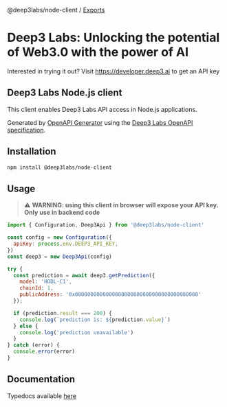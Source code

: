 @deep3labs/node-client / [Exports](modules.md)

# Deep3 Labs: Unlocking the potential of Web3.0 with the power of AI

Interested in trying it out? Visit https://developer.deep3.ai to get an API key

## Deep3 Labs Node.js client

This client enables Deep3 Labs API access in Node.js applications. 

Generated by [OpenAPI Generator](https://github.com/OpenAPITools/openapi-generator/) using the [Deep3 Labs OpenAPI specification](https://github.com/deep3labs/deep3-openapi).

## Installation

```bash
npm install @deep3labs/node-client
```

## Usage

> :warning: **WARNING: using this client in browser will expose your API key. Only use in backend code**

```javascript
import { Configuration, Deep3Api } from '@deep3labs/node-client'

const config = new Configuration({
  apiKey: process.env.DEEP3_API_KEY,
})
const deep3 = new Deep3Api(config)

try {
  const prediction = await deep3.getPrediction({
    model: 'HODL-C1',
    chainId: 1,
    publicAddress: '0x0000000000000000000000000000000000000000'
  });

  if (prediction.result === 200) {
    console.log(`prediction is: ${prediction.value}`)
  } else {
    console.log('prediction unavailable')
  }
} catch (error) {
  console.error(error)
}
```

## Documentation

Typedocs available [here](docs/modules.md)
